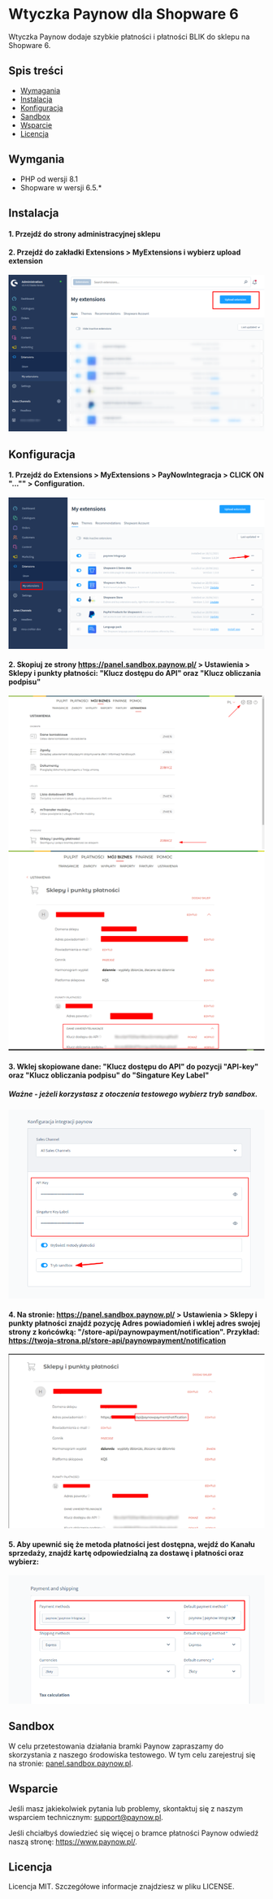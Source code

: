 # Wtyczka Paynow dla Shopware 6

Wtyczka Paynow dodaje szybkie płatności i płatności BLIK do sklepu na Shopware 6.

## Spis treści
* [Wymagania](#wymgania)
* [Instalacja](#instalacja)
* [Konfiguracja](#konfiguracja)
* [Sandbox](#sandbox)
* [Wsparcie](#wsparcie)
* [Licencja](#licencja)

## Wymgania
- PHP od wersji 8.1
- Shopware w wersji 6.5.*

## Instalacja
#### 1. Przejdź do strony administracyjnej sklepu
#### 2. Przejdź do zakładki  **Extensions > MyExtensions** i wybierz   **upload extension**
![](img/sw_upload.png)
## Konfiguracja
#### 1. Przejdź do  **Extensions > MyExtensions > PayNowIntegracja > CLICK ON "..."" > Configuration**.
![](img/sw_extension.png)
#### 2. Skopiuj ze strony **https://panel.sandbox.paynow.pl/ > Ustawienia > Sklepy i punkty płatności:**   **"Klucz dostępu do API" oraz "Klucz obliczania podpisu"**
![](img/pn_settings.png)
![](img/pn_keys.png)
#### 3. Wklej skopiowane dane: **"Klucz dostępu do API"** do pozycji **"API-key"** oraz **"Klucz obliczania podpisu"** do **"Singature Key Label"**
##### Ważne - jeżeli korzystasz z otoczenia testowego wybierz tryb sandbox.
![](img/sw_configuration.png)
#### 4. Na stronie: **https://panel.sandbox.paynow.pl/ > Ustawienia > Sklepy i punkty płatności** znajdź pozycję Adres powiadomień i wklej adres swojej strony z końcówką:  "/store-api/paynowpayment/notification". Przykład:  **https://twoja-strona.pl/store-api/paynowpayment/notification**
![](img/pn_notif.png)
#### 5. Aby upewnić się że metoda płatności jest dostępna, wejdź do Kanału sprzedaży, znajdź kartę odpowiedzialną za dostawę i płatności oraz wybierz:
![](img/sw_sales_channel.png)
## Sandbox
W celu przetestowania działania bramki Paynow zapraszamy do skorzystania z naszego środowiska testowego. W tym celu zarejestruj się na stronie: [panel.sandbox.paynow.pl][ext2].

## Wsparcie
Jeśli masz jakiekolwiek pytania lub problemy, skontaktuj się z naszym wsparciem technicznym: support@paynow.pl.

Jeśli chciałbyś dowiedzieć się więcej o bramce płatności Paynow odwiedź naszą stronę: https://www.paynow.pl/.

## Licencja
Licencja MIT. Szczegółowe informacje znajdziesz w pliku LICENSE.

[ext0]: README.EN.md
[ext1]: https://bitbucket.org/crehlerteam/paynowpayment/src/master/
[ext2]: https://panel.sandbox.paynow.pl/auth/register
